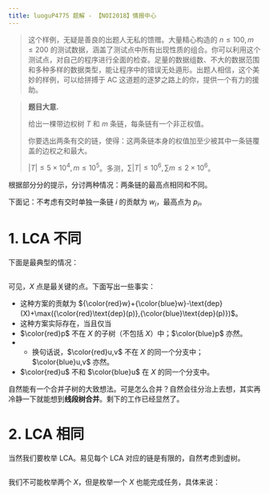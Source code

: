 ```yaml
---
title: luoguP4775 题解 - 【NOI2018】情报中心
---
```


> 这个样例，无疑是善良的出题人无私的馈赠。大量精心构造的 $n\le 100, m\le 200$ 的测试数据，涵盖了测试点中所有出现性质的组合。你可以利用这个测试点，对自己的程序进行全面的检查。足量的数据组数、不大的数据范围和多种多样的数据类型，能让程序中的错误无处遁形。出题人相信，这个美妙的样例，可以给拼搏于 AC 这道题的逐梦之路上的你，提供一个有力的援助。

> **题目大意.**
>
> 给出一棵带边权树 $T$ 和 $m$ 条链，每条链有一个非正权值。
>
> 你要选出两条有交的链，使得：这两条链本身的权值加至少被其中一条链覆盖的边权之和最大。
>
> $|T|\le 5\times10^4,m\le 10^5$。多测，$\sum |T|\le 10^6,\sum m\le 2\times 10^6$。

根据部分分的提示，分讨两种情况：两条链的最高点相同和不同。

下面记：不考虑有交时单独一条链 $i$ 的贡献为 $w_i$，最高点为 $p_i$。

# 1. LCA 不同

下面是最典型的情况：

<div style="width:40%;margin:auto"><img src="https://xyix.gitee.io/images/luogu-4775-1.png" alt=""></div>

可见，$X$ 点是最关键的点。下面写出一些事实：

- 这种方案的贡献为 ${\color{red}w}+{\color{blue}w}-\text{dep}(X)+\max({\color{red}\text{dep}(p)},{\color{blue}\text{dep}(p)})$。
- 这种方案实际存在，当且仅当
- $\color{red}p$ 不在 $X$ 的子树（不包括 $X$）中；$\color{blue}p$ 亦然。
- - 换句话说，$\color{red}u,v$ 不在 $X$ 的同一个分支中；$\color{blue}u,v$ 亦然。
- $\color{red}u$ 不和 $\color{blue}u$ 在 $X$ 的同一个分支中。

自然能有一个合并子树的大致想法。可是怎么合并？自然会往分治上去想，其实再冷静一下就能想到**线段树合并**。剩下的工作已经显然了。

# 2. LCA 相同

当然我们要枚举 LCA。易见每个 LCA 对应的链是有限的，自然考虑到虚树。

<div style="width:40%;margin:auto"><img src="https://xyix.gitee.io/images/luogu-4775-2.png" alt=""></div>

我们不可能枚举两个 $X$，但是枚举一个 $X$ 也能完成任务，具体来说：